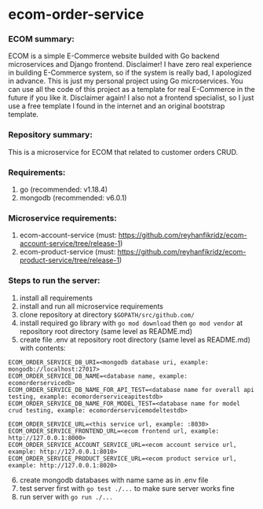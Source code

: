 # ecom-order-service

### ECOM summary:
ECOM is a simple E-Commerce website builded with Go backend microservices and Django frontend. Disclaimer! I have zero real experience in building E-Commerce system, so if the system is really bad, I apologized in advance. This is just my personal project using Go microservices. You can use all the code of this project as a template for real E-Commerce in the future if you like it. Disclaimer again! I also not a frontend specialist, so I just use a free template I found in the internet and an original bootstrap template.

### Repository summary:
This is a microservice for ECOM that related to customer orders CRUD.

### Requirements:
1. go (recommended: v1.18.4)
2. mongodb (recommended: v6.0.1)

### Microservice requirements:
1. ecom-account-service (must: https://github.com/reyhanfikridz/ecom-account-service/tree/release-1)
2. ecom-product-service (must: https://github.com/reyhanfikridz/ecom-product-service/tree/release-1)

### Steps to run the server:
1. install all requirements
2. install and run all microservice requirements
3. clone repository at directory `$GOPATH/src/github.com/`
4. install required go library with `go mod download` then `go mod vendor` at repository root directory (same level as README.md)
5. create file .env at repository root directory (same level as README.md) with contents:

```
ECOM_ORDER_SERVICE_DB_URI=<mongodb database uri, example: mongodb://localhost:27017>
ECOM_ORDER_SERVICE_DB_NAME=<database name, example: ecomorderservicedb>
ECOM_ORDER_SERVICE_DB_NAME_FOR_API_TEST=<database name for overall api testing, example: ecomorderserviceapitestdb>
ECOM_ORDER_SERVICE_DB_NAME_FOR_MODEL_TEST=<database name for model crud testing, example: ecomorderservicemodeltestdb>

ECOM_ORDER_SERVICE_URL=<this service url, example: :8030>
ECOM_ORDER_SERVICE_FRONTEND_URL=<ecom frontend url, example: http://127.0.0.1:8000>
ECOM_ORDER_SERVICE_ACCOUNT_SERVICE_URL=<ecom account service url, example: http://127.0.0.1:8010>
ECOM_ORDER_SERVICE_PRODUCT_SERVICE_URL=<ecom product service url, example: http://127.0.0.1:8020>
```

6. create mongodb databases with name same as in .env file
7. test server first with `go test ./...` to make sure server works fine
8. run server with `go run ./...`

